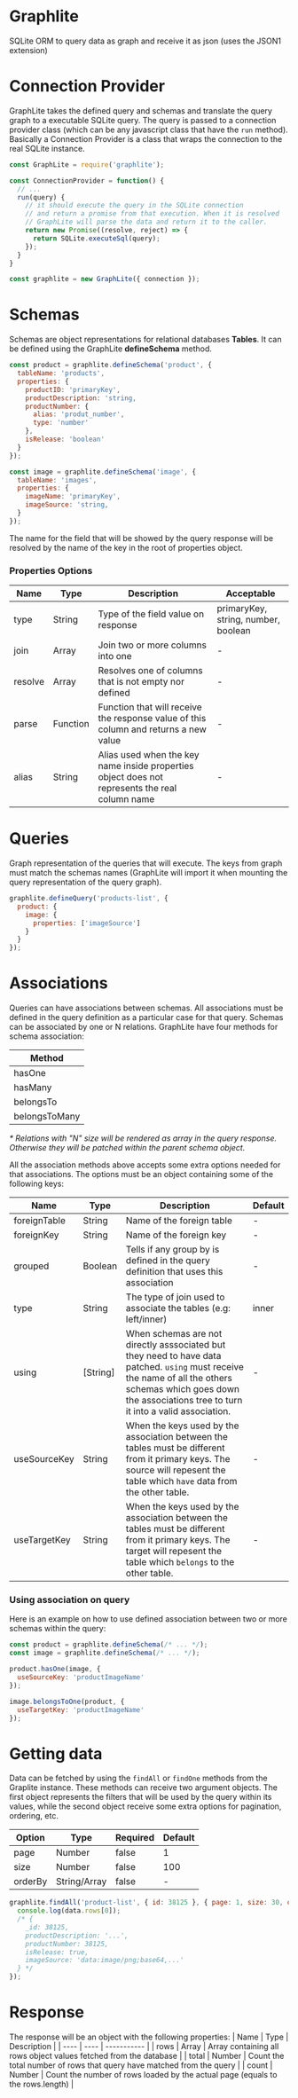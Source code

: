 # Graphlite
SQLite ORM to query data as graph and receive it as json (uses the JSON1 extension)

# Connection Provider
GraphLite takes the defined query and schemas and translate the query graph to a executable SQLite query. The query is passed to a connection provider class (which can be any javascript class that have the ```run``` method). Basically a Connection Provider is a class that wraps the connection to the real SQLite instance.

```javascript
const GraphLite = require('graphlite');

const ConnectionProvider = function() {
  // ...
  run(query) {
    // it should execute the query in the SQLite connection
    // and return a promise from that execution. When it is resolved
    // GraphLite will parse the data and return it to the caller.
    return new Promise((resolve, reject) => {
      return SQLite.executeSql(query);
    });
  }
}

const graphlite = new GraphLite({ connection });
```

# Schemas
Schemas are object representations for relational databases <b>Tables</b>. It can be defined using the GraphLite <b>defineSchema</b> method.
```javascript
const product = graphlite.defineSchema('product', {
  tableName: 'products',
  properties: {
    productID: 'primaryKey',
    productDescription: 'string,
    productNumber: {
      alias: 'produt_number',
      type: 'number'
    },
    isRelease: 'boolean'
  }
});

const image = graphlite.defineSchema('image', {
  tableName: 'images',
  properties: {
    imageName: 'primaryKey',
    imageSource: 'string,
  }
});
```

The name for the field that will be showed by the query response will be resolved by the name of the key in the root of properties object.

### Properties Options
| Name | Type | Description | Acceptable |
| ---- | ---- | ----------- | ---------- |
| type | String | Type of the field value on response | primaryKey, string, number, boolean |
| join | Array | Join two or more columns into one | - |
| resolve | Array | Resolves one of columns that is not empty nor defined | - |
| parse | Function | Function that will receive the response value of this column and returns a new value | - |
| alias | String | Alias used when the key name inside properties object does not represents the real column name | - |


# Queries
Graph representation of the queries that will execute. The keys from graph must match the schemas names (GraphLite will import it when mounting the query representation of the query graph).
```javascript
graphlite.defineQuery('products-list', {
  product: {
    image: {
      properties: ['imageSource']
    }
  }
});
```

# Associations
Queries can have associations between schemas. All associations must be defined in the query definition as a particular case for that query.
Schemas can be associated by one or N relations. GraphLite have four methods for schema association:

| Method |
| ------ |
| hasOne |
| hasMany |
| belongsTo |
| belongsToMany |

<i>* Relations with "N" size will be rendered as array in the query response. Otherwise they will be patched within the parent schema object.</i>

All the association methods above accepts some extra options needed for that associations. The options must be an object containing some of the following keys:

| Name | Type | Description | Default |
| ---- | ---- | ----------- | ------- |
| foreignTable | String | Name of the foreign table | - |
| foreignKey | String | Name of the foreign key | - |
| grouped | Boolean | Tells if any group by is defined in the query definition that uses this association | - |
| type | String | The type of join used to associate the tables (e.g: left/inner) | inner |
| using | [String] | When schemas are not directly asssociated but they need to have data patched. ```using``` must receive the name of all the others schemas which goes down the associations tree to turn it into a valid association. | - |
| useSourceKey | String | When the keys used by the association between the tables must be different from it primary keys. The source will repesent the table which ```have``` data from the other table. | - |
| useTargetKey | String | When the keys used by the association between the tables must be different from it primary keys. The target will repesent the table which ```belongs``` to the other table. | - |

### Using association on query
Here is an example on how to use defined association between two or more schemas within the query:

```javascript
const product = graphlite.defineSchema(/* ... */);
const image = graphlite.defineSchema(/* ... */);

product.hasOne(image, {
  useSourceKey: 'productImageName'
});

image.belongsToOne(product, {
  useTargetKey: 'productImageName'
});
```

# Getting data
Data can be fetched by using the ```findAll``` or ```findOne``` methods from the Graplite instance.
These methods can receive two argument objects. The first object represents the filters that will be used by the query within its values, while the second object receive some extra options for pagination, ordering, etc.

| Option | Type   | Required | Default |
| ------ | ------ | -------- | ------- |
| page   | Number | false    | 1       |
| size   | Number | false    | 100     |
| orderBy | String/Array | false | - |

```javascript
graphlite.findAll('product-list', { id: 38125 }, { page: 1, size: 30, orderBy: 'productNumber' }).then(data => {
  console.log(data.rows[0]);
  /* {
    _id: 38125,
    productDescription: '...',
    productNumber: 38125,
    isRelease: true,
    imageSource: 'data:image/png;base64,...'
  } */  
});
```

# Response
The response will be an object with the following properties:
| Name | Type | Description |
| ---- | ---- | ----------- |
| rows | Array | Array containing all rows object values fetched from the database |
| total | Number | Count the total number of rows that query have matched from the query |
| count | Number | Count the number of rows loaded by the actual page (equals to the rows.length) |
